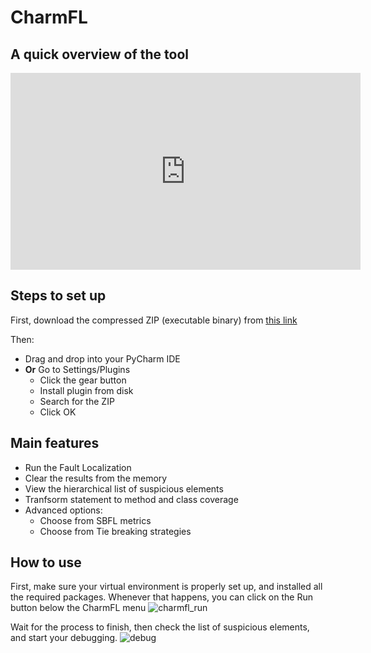 # CharmFL

## A quick overview of the tool

<iframe width="560" height="315" src="https://www.youtube.com/embed/yTAfSekd-xo" title="YouTube video player" frameborder="0" allow="accelerometer; autoplay; clipboard-write; encrypted-media; gyroscope; picture-in-picture" allowfullscreen></iframe>


## Steps to set up 

 First, download the compressed ZIP (executable binary) from [this link](https://github.com/doubleblindforscam2021/charmfl/raw/main/charmfl.rar)


 Then: 
- Drag and drop into your PyCharm IDE
- **Or** Go to Settings/Plugins
   - Click the gear button
   - Install plugin from disk
   - Search for the ZIP
   - Click OK

## Main features
- Run the Fault Localization
- Clear the results from the memory
- View the hierarchical list of suspicious elements
- Tranfsorm statement to method and class coverage
- Advanced options:
    - Choose from SBFL metrics
    - Choose from Tie breaking strategies

## How to use

First, make sure your virtual environment is properly set up, and installed all the required packages.
Whenever that happens, you can click on the Run button below the CharmFL menu
![charmfl_run](https://user-images.githubusercontent.com/88377897/128152040-180491f2-1f3c-4baf-a1ea-d9c906db3505.png)

Wait for the process to finish, then check the list of suspicious elements, and start your debugging.
![debug](https://user-images.githubusercontent.com/88377897/128152110-05d6ac3b-6aa8-4952-a3b0-c118a70f34cb.png)



